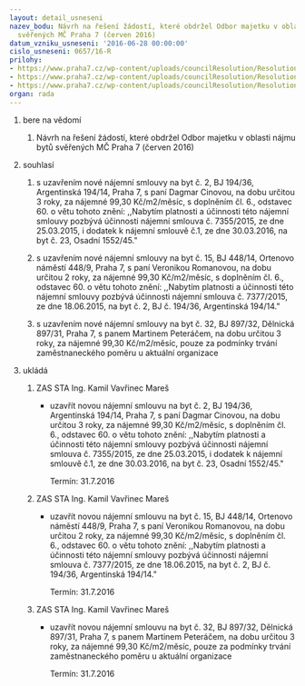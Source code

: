 ```yaml
---
layout: detail_usneseni
nazev_bodu: Návrh na řešení žádostí, které obdržel Odbor majetku v oblasti nájmu bytů
  svěřených MČ Praha 7 (červen 2016)
datum_vzniku_usneseni: '2016-06-28 00:00:00'
cislo_usneseni: 0657/16-R
prilohy:
- https://www.praha7.cz/wp-content/uploads/councilResolution/Resolutions/27917/export/DZ_BJ20160628~78670.docx
- https://www.praha7.cz/wp-content/uploads/councilResolution/Resolutions/27917/export/02_BJ20160628~78669.pdf
- https://www.praha7.cz/wp-content/uploads/councilResolution/Resolutions/27917/export/export~298367.pdf
organ: rada
---
```

<ol class="urzList_view" id="urzList">
<li id="" class="urzClass1"><span name="1">bere na vědomí</span> 
<ol class="urzOlClass">
<li id="" class="urzClass2" style="TEXT-ALIGN: left"><span><p>Návrh na řešení žádostí, které obdržel Odbor majetku v oblasti nájmu bytů svěřených MČ Praha 7 (červen 2016)</p></span></li></ol></li>
<li id="" class="urzClass1"><span name="26">souhlasí</span> 
<ol class="urzOlClass">
<li id="" class="urzClass2" style="TEXT-ALIGN: left"><span><p>s uzavřením nové nájemní smlouvy na byt č. 2, BJ 194/36, Argentinská 194/14, Praha 7, s paní Dagmar Cinovou, na dobu určitou 3 roky, za nájemné 99,30 Kč/m2/měsíc, s doplněním čl. 6., odstavec 60. o větu tohoto znění: ,,Nabytím platnosti a účinnosti této nájemní smlouvy pozbývá účinnosti nájemní smlouva č. 7355/2015, ze dne 25.03.2015, i dodatek k nájemní smlouvě č.1, ze dne 30.03.2016, na byt č. 23, Osadní 1552/45."</p></span></li>
<li id="" class="urzClass2" style="TEXT-ALIGN: left"><span><p>s uzavřením nové nájemní smlouvy na byt č. 15, BJ 448/14, Ortenovo náměstí 448/9, Praha 7, s paní Veronikou Romanovou, na dobu určitou 2 roky, za nájemné 99,30 Kč/m2/měsíc, s doplněním čl. 6., odstavec 60. o větu tohoto znění: ,,Nabytím platnosti a účinnosti této nájemní smlouvy pozbývá účinnosti nájemní smlouva č. 7377/2015, ze dne 18.06.2015, na byt č. 2, BJ č. 194/36, Argentinská 194/14."</p></span></li>
<li id="" class="urzClass2" style="TEXT-ALIGN: left"><span><p>s uzavřením nové nájemní smlouvy na byt č. 32, BJ 897/32, Dělnická 897/31, Praha 7, s panem Martinem Peteráčem, na dobu určitou 3 roky, za nájemné 99,30 Kč/m2/měsíc, pouze za podmínky trvání zaměstnaneckého poměru u aktuální organizace</p></span></li></ol></li><li class="urzClass1" id="urzUkoly"><span name="1">ukládá</span><ol class="urzOlClass"><li class="urzClass2"><span><p>ZAS STA Ing. Kamil Vavřinec Mareš</p></span><ul class="urzUlClass"><li class="urzClass3"><span><p>uzavřít novou nájemní smlouvu na byt č. 2, BJ 194/36, Argentinská 194/14, Praha 7, s paní Dagmar Cinovou, na dobu určitou 3 roky, za nájemné 99,30 Kč/m2/měsíc, s doplněním čl. 6., odstavec 60. o větu tohoto znění: ,,Nabytím platnosti a účinnosti této nájemní smlouvy pozbývá účinnosti nájemní smlouva č. 7355/2015, ze dne 25.03.2015, i dodatek k nájemní smlouvě č.1, ze dne 30.03.2016, na byt č. 23, Osadní 1552/45."</p></span><span class="urzUkolTermin">  Termín:&nbsp;31.7.2016</span></li></ul></li><li class="urzClass2"><span><p>ZAS STA Ing. Kamil Vavřinec Mareš</p></span><ul class="urzUlClass"><li class="urzClass3"><span><p>uzavřít novou nájemní smlouvu na byt č. 15, BJ 448/14, Ortenovo náměstí 448/9, Praha 7, s paní Veronikou Romanovou, na dobu určitou 2 roky, za nájemné 99,30 Kč/m2/měsíc, s doplněním čl. 6., odstavec 60. o větu tohoto znění: ,,Nabytím platnosti a účinnosti této nájemní smlouvy pozbývá účinnosti nájemní smlouva č. 7377/2015, ze dne 18.06.2015, na byt č. 2, BJ č. 194/36, Argentinská 194/14."</p></span><span class="urzUkolTermin">  Termín:&nbsp;31.7.2016</span></li></ul></li><li class="urzClass2"><span><p>ZAS STA Ing. Kamil Vavřinec Mareš</p></span><ul class="urzUlClass"><li class="urzClass3"><span><p>uzavřít novou nájemní smlouvu na byt č. 32, BJ 897/32, Dělnická 897/31, Praha 7, s panem Martinem Peteráčem, na dobu určitou 3 roky, za nájemné 99,30 Kč/m2/měsíc, pouze za podmínky trvání zaměstnaneckého poměru u aktuální organizace</p></span><span class="urzUkolTermin">  Termín:&nbsp;31.7.2016</span></li></ul></li></ol></li>
</ol>